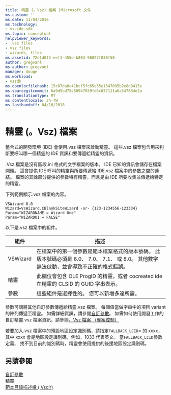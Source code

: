 ```yaml
---
title: 精靈 (。Vsz) 檔案 |Microsoft 文件
ms.custom: ''
ms.date: 11/04/2016
ms.technology:
- vs-ide-sdk
ms.topic: conceptual
helpviewer_keywords:
- .vsz files
- vsz files
- wizards, files
ms.assetid: 72e1d0f3-eef1-455e-b803-96827f030f50
author: gregvanl
ms.author: gregvanl
manager: douge
ms.workload:
- vssdk
ms.openlocfilehash: 15c07da8c41bcf5fc65e35e1347095b2e8d8415e
ms.sourcegitcommit: 6a9d5bd75e50947659fd6c837111a6a547884e2a
ms.translationtype: MT
ms.contentlocale: zh-TW
ms.lasthandoff: 04/16/2018
---
```

# <a name="wizard-vsz-file"></a>精靈 (。Vsz) 檔案
整合式的開發環境 (IDE) 會使用.vsz 檔案來啟動精靈。 這些.vsz 檔案包含用來判斷要呼叫哪一個精靈的 IDE 資訊和要傳遞給精靈的資訊。  
  
 .Vsz 檔案是沒有區段.ini 格式的文字檔案的版本。 IDE 已知的資訊會儲存在檔案開頭。 這會提供 IDE 呼叫的精靈與所要傳遞給 IDE.vsz 檔案中的參數之間的連結。 檔案的其餘部分提供的參數特有精靈，而且是由 IDE 所要收集並傳遞給特定的精靈。  
  
 下列範例顯示.vsz 檔案的內容。  
  
```  
VSWizard 8.0  
Wizard=VsWizard.CBlankSiteWizard -or- {123-1234556-123334}  
Param="WIZARDNAME = Wizard One"  
Param="WIZARDUI = FALSE"  
```  
  
 以下是.vsz 檔案中的組件。  
  
|組件|描述|  
|----------|-----------------|  
|VSWizard|在檔案中的第一個參數是範本檔案格式的版本號碼。 此版本號碼必須是 6.0、 7.0、 7.1、 或 8.0。 其他數字無法啟動，並會導致不正確的格式錯誤。|  
|精靈|此欄位會包含 OLE ProgID 的精靈，或者 cocreated ide 在精靈的 CLSID 的 GUID 字串表示。|  
|參數|這些組件是選擇性的。 您可以新增多達所需。|  
  
 參數可讓將其他自訂參數傳遞給精靈.vsz 檔案。 每個值當做字串中的項目 variant 的陣列傳遞至精靈。 如需詳細資訊，請參閱[自訂參數](../../extensibility/internals/custom-parameters.md)。 如需如何使用開發工作的自訂精靈.vsz 檔案資訊，請參閱[。Vsz 檔案 （專案控制）](/cpp/ide/dot-vsz-file-project-control)  
  
 若要加入.vsz 檔案中的預設地區設定識別碼，請指定`FALLBACK_LCID`= 的 xxxx，其中 xxxx 會是地區設定識別碼，例如，1033 代表英文。 當`FALLBACK_LCID`參數定義、 找不到目前的識別碼時，精靈會使用提供的後援地區設定識別碼。  
  
## <a name="see-also"></a>另請參閱  
 [自訂參數](../../extensibility/internals/custom-parameters.md)   
 [精靈](../../extensibility/internals/wizards.md)   
 [範本目錄描述檔 (.Vsdir)](../../extensibility/internals/template-directory-description-dot-vsdir-files.md)